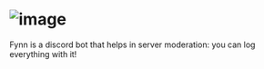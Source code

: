 # ![image](https://user-images.githubusercontent.com/107202816/212486626-cf2c3eaa-89a6-4b37-aa99-6d22fe581fb5.png)
Fynn is a discord bot that helps in server moderation: you can log everything with it!
